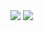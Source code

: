 <div>
<img src="https://github-readme-stats.vercel.app/api?username=ChristianSilvaPaz&count_private=true"/>
<img src="https://github-readme-stats.vercel.app/api/top-langs/?username=ChristianSilvaPaz&amp;layout=compact" style="max-width: 100%;">
</div>
